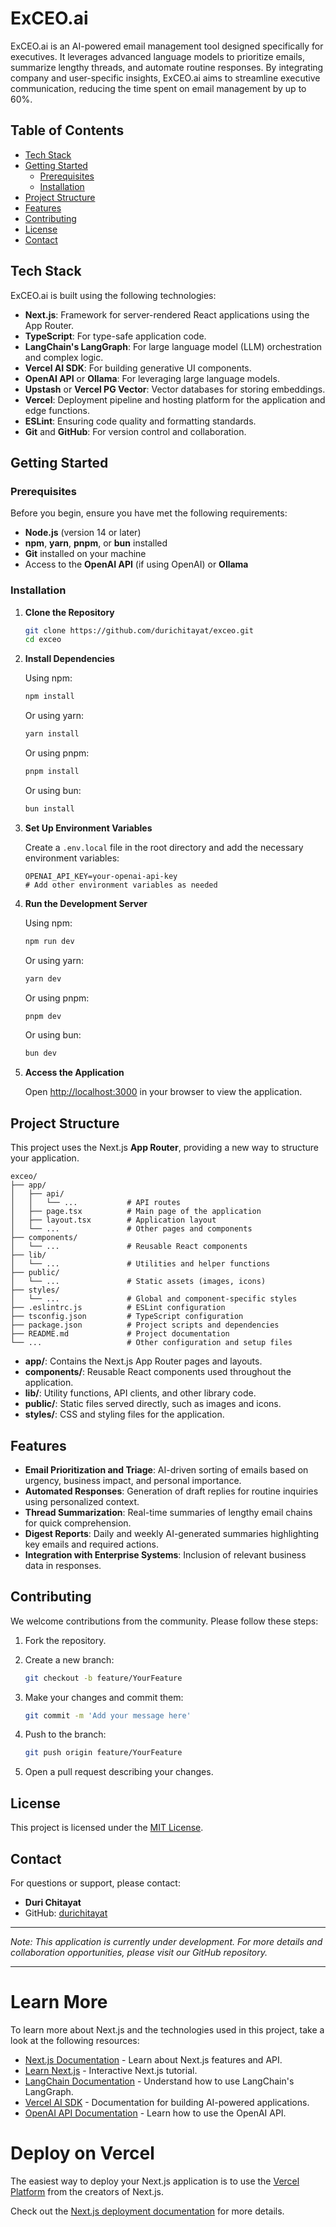 # ExCEO.ai

ExCEO.ai is an AI-powered email management tool designed specifically for executives. It leverages advanced language models to prioritize emails, summarize lengthy threads, and automate routine responses. By integrating company and user-specific insights, ExCEO.ai aims to streamline executive communication, reducing the time spent on email management by up to 60%.

## Table of Contents

- [Tech Stack](#tech-stack)
- [Getting Started](#getting-started)
  - [Prerequisites](#prerequisites)
  - [Installation](#installation)
- [Project Structure](#project-structure)
- [Features](#features)
- [Contributing](#contributing)
- [License](#license)
- [Contact](#contact)

## Tech Stack

ExCEO.ai is built using the following technologies:

- **Next.js**: Framework for server-rendered React applications using the App Router.
- **TypeScript**: For type-safe application code.
- **LangChain's LangGraph**: For large language model (LLM) orchestration and complex logic.
- **Vercel AI SDK**: For building generative UI components.
- **OpenAI API** or **Ollama**: For leveraging large language models.
- **Upstash** or **Vercel PG Vector**: Vector databases for storing embeddings.
- **Vercel**: Deployment pipeline and hosting platform for the application and edge functions.
- **ESLint**: Ensuring code quality and formatting standards.
- **Git** and **GitHub**: For version control and collaboration.

## Getting Started

### Prerequisites

Before you begin, ensure you have met the following requirements:

- **Node.js** (version 14 or later)
- **npm**, **yarn**, **pnpm**, or **bun** installed
- **Git** installed on your machine
- Access to the **OpenAI API** (if using OpenAI) or **Ollama**

### Installation

1. **Clone the Repository**

   ```bash
   git clone https://github.com/durichitayat/exceo.git
   cd exceo
   ```

2. **Install Dependencies**

   Using npm:

   ```bash
   npm install
   ```

   Or using yarn:

   ```bash
   yarn install
   ```

   Or using pnpm:

   ```bash
   pnpm install
   ```

   Or using bun:

   ```bash
   bun install
   ```

3. **Set Up Environment Variables**

   Create a `.env.local` file in the root directory and add the necessary environment variables:

   ```env
   OPENAI_API_KEY=your-openai-api-key
   # Add other environment variables as needed
   ```

4. **Run the Development Server**

   Using npm:

   ```bash
   npm run dev
   ```

   Or using yarn:

   ```bash
   yarn dev
   ```

   Or using pnpm:

   ```bash
   pnpm dev
   ```

   Or using bun:

   ```bash
   bun dev
   ```

5. **Access the Application**

   Open [http://localhost:3000](http://localhost:3000) in your browser to view the application.

## Project Structure

This project uses the Next.js **App Router**, providing a new way to structure your application.

```
exceo/
├── app/
│   ├── api/
│   │   └── ...           # API routes
│   ├── page.tsx          # Main page of the application
│   ├── layout.tsx        # Application layout
│   └── ...               # Other pages and components
├── components/
│   └── ...               # Reusable React components
├── lib/
│   └── ...               # Utilities and helper functions
├── public/
│   └── ...               # Static assets (images, icons)
├── styles/
│   └── ...               # Global and component-specific styles
├── .eslintrc.js          # ESLint configuration
├── tsconfig.json         # TypeScript configuration
├── package.json          # Project scripts and dependencies
├── README.md             # Project documentation
└── ...                   # Other configuration and setup files
```

- **app/**: Contains the Next.js App Router pages and layouts.
- **components/**: Reusable React components used throughout the application.
- **lib/**: Utility functions, API clients, and other library code.
- **public/**: Static files served directly, such as images and icons.
- **styles/**: CSS and styling files for the application.

## Features

- **Email Prioritization and Triage**: AI-driven sorting of emails based on urgency, business impact, and personal importance.
- **Automated Responses**: Generation of draft replies for routine inquiries using personalized context.
- **Thread Summarization**: Real-time summaries of lengthy email chains for quick comprehension.
- **Digest Reports**: Daily and weekly AI-generated summaries highlighting key emails and required actions.
- **Integration with Enterprise Systems**: Inclusion of relevant business data in responses.

## Contributing

We welcome contributions from the community. Please follow these steps:

1. Fork the repository.
2. Create a new branch:

   ```bash
   git checkout -b feature/YourFeature
   ```

3. Make your changes and commit them:

   ```bash
   git commit -m 'Add your message here'
   ```

4. Push to the branch:

   ```bash
   git push origin feature/YourFeature
   ```

5. Open a pull request describing your changes.

## License

This project is licensed under the [MIT License](LICENSE).

## Contact

For questions or support, please contact:

- **Duri Chitayat**
- GitHub: [durichitayat](https://github.com/durichitayat)

---

*Note: This application is currently under development. For more details and collaboration opportunities, please visit our GitHub repository.*

---

# Learn More

To learn more about Next.js and the technologies used in this project, take a look at the following resources:

- [Next.js Documentation](https://nextjs.org/docs) - Learn about Next.js features and API.
- [Learn Next.js](https://nextjs.org/learn) - Interactive Next.js tutorial.
- [LangChain Documentation](https://python.langchain.com/docs/get_started/introduction.html) - Understand how to use LangChain's LangGraph.
- [Vercel AI SDK](https://sdk.vercel.ai/docs) - Documentation for building AI-powered applications.
- [OpenAI API Documentation](https://platform.openai.com/docs/introduction) - Learn how to use the OpenAI API.

# Deploy on Vercel

The easiest way to deploy your Next.js application is to use the [Vercel Platform](https://vercel.com/new) from the creators of Next.js.

Check out the [Next.js deployment documentation](https://nextjs.org/docs/deployment) for more details.
